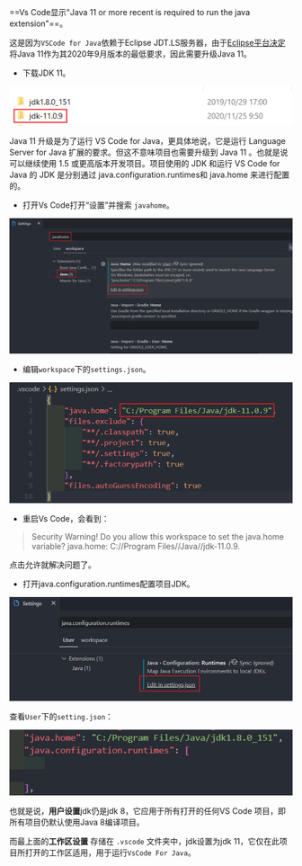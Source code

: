 ==Vs Code显示"Java 11 or more recent is required to run the java extension"==。

这是因为`VSCode for Java`依赖于Eclipse JDT.LS服务器，由于[Eclipse平台决定](https://github.com/redhat-developer/vscode-java/wiki/JDK-Requirements#jdk11.requirement)将Java 11作为其2020年9月版本的最低要求，因此需要升级Java 11。

* 下载JDK 11。

![](../../images/bug-error/20201125110547465.png)

Java 11 升级是为了运行 VS Code for Java，更具体地说，它是运行 Language Server for Java 扩展的要求。但这不意味项目也需要升级到 Java 11 。也就是说可以继续使用 1.5 或更高版本开发项目。项目使用的 JDK 和运行 VS Code for Java 的 JDK 是分别通过 java.configuration.runtimes和 java.home 来进行配置的。

* 打开Vs Code打开“设置”并搜索 `javahome`。

![](../../images/bug-error/20201125111308593.png)

* 编辑`workspace`下的`settings.json`。

![](../../images/bug-error/20201125113133499.png)

* 重启Vs Code，会看到：

> Security Warning! Do you allow this workspace to set the java.home variable? java.home: C://Program Files//Java//jdk-11.0.9.

点击允许就解决问题了。

* 打开java.configuration.runtimes配置项目JDK。

![](../../images/bug-error/20201125122412490.png)

查看`User`下的`setting.json`：

![](../../images/bug-error/20201125122447420.png)

也就是说，**用户设置**jdk仍是jdk 8，它应用于所有打开的任何VS Code 项目，即所有项目仍默认使用Java 8编译项目。

而最上面的**工作区设置** 存储在 `.vscode` 文件夹中，jdk设置为jdk 11，它仅在此项目所打开的工作区适用，用于运行`VsCode For Java`。